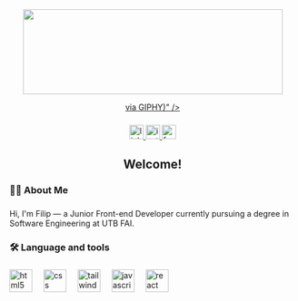<div align="center">
  <img height="150" src="[[https://media.giphy.com/media/v1.Y2lkPTc5MGI3NjExbnM0aXl2Y3EwamRneTFhaHB6dnQ3OTRpcTZpNmhtZnVmOTNhaGRkdiZlcD12MV9naWZzX3NlYXJjaCZjdD1n/Dh5q0sShxgp13DwrvG/giphy.gifd9nbDrOTu1Mqx/giphy.gif](https://media0.giphy.com/media/v1.Y2lkPTc5MGI3NjExZXNxMHpuam1tMDZvbGF1OXIzZjhjcHdjbW81a3U3ejI5c3dxd3doZCZlcD12MV9pbnRlcm5hbF9naWZfYnlfaWQmY3Q9Zw/3oKIPnAiaMCws8nOsE/giphy.gif)](https://giphy.com/embed/3oKIPnAiaMCws8nOsE" width="457" height="480" style="" frameBorder="0" class="giphy-embed" allowFullScreen></iframe><p><a href="https://giphy.com/gifs/cat-kitten-computer-3oKIPnAiaMCws8nOsE">via GIPHY)"  />
</div>

###

<div align="center">
  <a href="https://www.linkedin.com/in/filip-b%C5%99ez%C3%ADk-1a8536146/" target="_blank">
    <img src="https://img.shields.io/static/v1?message=LinkedIn&logo=linkedin&label=&color=0077B5&logoColor=white&labelColor=&style=for-the-badge" height="25" alt="linkedin logo"  />
  </a>
  <a href="https://www.instagram.com/philipp_bre/" target="_blank">
    <img src="https://img.shields.io/static/v1?message=Instagram&logo=instagram&label=&color=E4405F&logoColor=white&labelColor=&style=for-the-badge" height="25" alt="instagram logo"  />
  </a>
  <a href="https://www.facebook.com/profile.php?id=100018756128713&locale=cs_CZ" target="_blank">
    <img src="https://img.shields.io/static/v1?message=Facebook&logo=facebook&label=&color=1877F2&logoColor=white&labelColor=&style=for-the-badge" height="25" alt="facebook logo"  />
  </a>
</div>

###

<h2 align="center">Welcome!</h2>

###

<h3 align="left">👩‍💻  About Me</h3>

###

<p align="left">Hi, I'm Filip — a Junior Front-end Developer currently pursuing a degree in Software Engineering at UTB FAI.</p>

###

<h3 align="left">🛠 Language and tools</h3>

###

<div align="left">
  <img src="https://cdn.jsdelivr.net/gh/devicons/devicon/icons/html5/html5-original.svg" height="40" alt="html5 logo"  />
  <img width="12" />
  <img src="https://cdn.jsdelivr.net/gh/devicons/devicon/icons/css3/css3-original.svg" height="40" alt="css logo"  />
  <img width="12" />
  <img src="https://cdn.jsdelivr.net/gh/devicons/devicon/icons/tailwindcss/tailwindcss-original-wordmark.svg" height="40" alt="tailwindcss logo"  />
  <img width="12" />
  <img src="https://cdn.jsdelivr.net/gh/devicons/devicon/icons/javascript/javascript-original.svg" height="40" alt="javascript logo"  />
  <img width="12" />
  <img src="https://cdn.jsdelivr.net/gh/devicons/devicon/icons/react/react-original.svg" height="40" alt="react logo"  />
</div>

###

<!--
**philipp-bre/philipp-bre** is a ✨ _special_ ✨ repository because its `README.md` (this file) appears on your GitHub profile.

Here are some ideas to get you started:

- 🔭 I’m currently working on ...
- 🌱 I’m currently learning ...
- 👯 I’m looking to collaborate on ...
- 🤔 I’m looking for help with ...
- 💬 Ask me about ...
- 📫 How to reach me: ...
- 😄 Pronouns: ...
- ⚡ Fun fact: ...
-->
